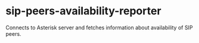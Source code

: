 # sip-peers-availability-reporter
Connects to Asterisk server and fetches information about availability of SIP peers.
